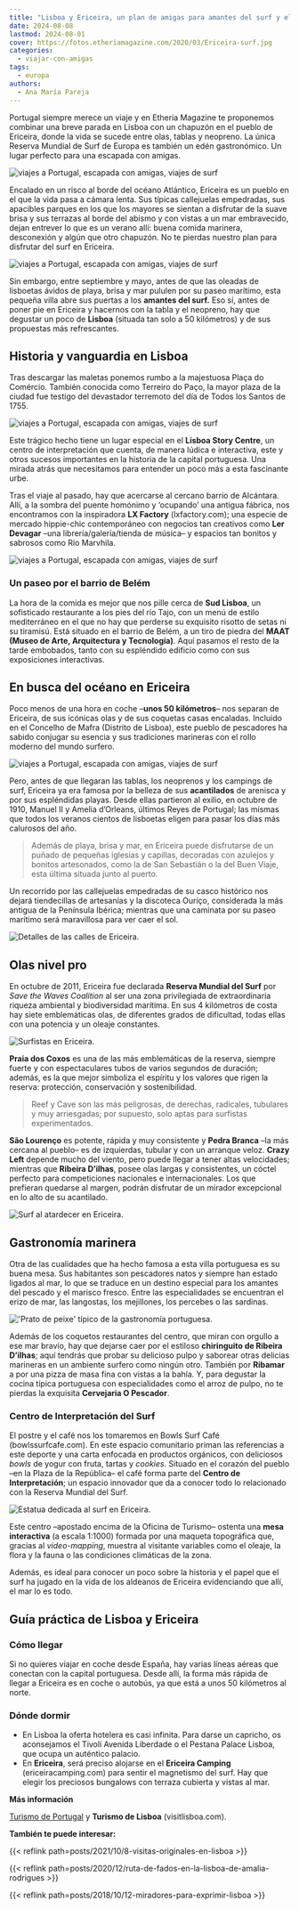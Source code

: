 ```yaml
---
title: "Lisboa y Ericeira, un plan de amigas para amantes del surf y el buen comer"
date: 2024-08-08
lastmod: 2024-08-01
cover: https://fotos.etheriamagazine.com/2020/03/Ericeira-surf.jpg
categories: 
  - viajar-con-amigas
tags: 
  - europa
authors: 
  - Ana María Pareja
---
```


Portugal siempre merece un viaje y en Etheria Magazine te proponemos combinar una breve 
parada en Lisboa con un chapuzón en el pueblo de Ericeira, donde la vida se sucede entre 
olas, tablas y neopreno. La única Reserva Mundial de Surf de Europa es también un edén 
gastronómico. Un lugar perfecto para una escapada con amigas. 

![viajes a Portugal, escapada con amigas, viajes de surf](https://fotos.etheriamagazine.com/2020/03/Ericeira-surf.jpg "Surf en Ericeira. © Turismo de Lisboa")

<!-- LEGACY_UPDATED: (Actualizado 8/2024) -->

Encalado en un risco al borde del océano Atlántico, Ericeira es un pueblo en el que la 
vida pasa a cámara lenta. Sus típicas callejuelas empedradas, sus apacibles parques en 
los que los mayores se sientan a disfrutar de la suave brisa y sus terrazas al borde del 
abismo y con vistas a un mar embravecido, dejan entrever lo que es un verano allí: buena 
comida marinera, desconexión y algún que otro chapuzón. No te pierdas nuestro plan para 
disfrutar del surf en Ericeira. 

![viajes a Portugal, escapada con amigas, viajes de surf](https://fotos.etheriamagazine.com/2020/03/Ericeira-calle.jpg "Plaza en Ericeira.")

Sin embargo, entre septiembre y mayo, antes de que las oleadas de lisboetas ávidos de 
playa, brisa y mar pululen por su paseo marítimo, esta pequeña villa abre sus puertas a 
los **amantes del surf.** Eso sí, antes de poner pie en Ericeira y hacernos con la tabla 
y el neopreno, hay que degustar un poco de **Lisboa** (situada tan solo a 50 kilómetros) 
y de sus propuestas más refrescantes. 

## Historia y vanguardia en Lisboa

Tras descargar las maletas ponemos rumbo a la majestuosa Plaça do Comércio. También 
conocida como Terreiro do Paço, la mayor plaza de la ciudad fue testigo del devastador 
terremoto del día de Todos los Santos de 1755. 

![viajes a Portugal, escapada con amigas, viajes de surf](https://fotos.etheriamagazine.com/2020/03/Lisboa-Praca-Comercio.jpg "Plaça do Comercio. © Turismo Lisboa")

Este trágico hecho tiene un lugar especial en el **Lisboa Story Centre**, un centro de 
interpretación que cuenta, de manera lúdica e interactiva, este y otros sucesos 
importantes en la historia de la capital portuguesa. Una mirada atrás que necesitamos 
para entender un poco más a esta fascinante urbe. 

Tras el viaje al pasado, hay que acercarse al cercano barrio de Alcántara. Allí, a la 
sombra del puente homónimo y ‘ocupando’ una antigua fábrica, nos encontramos con la 
inspiradora **LX Factory** (lxfactory.com); una especie de mercado hippie-chic 
contemporáneo con negocios tan creativos como **Ler Devagar** –una 
librería/galería/tienda de música– y espacios tan bonitos y sabrosos como Río Marvhila. 

![viajes a Portugal, escapada con amigas, viajes de surf](https://fotos.etheriamagazine.com/2020/03/Lisboa-LX-Factory.jpg "Ambiente en LX Factory. © Turismo de Lisboa")

### Un paseo por el barrio de Belém

La hora de la comida es mejor que nos pille cerca de **Sud Lisboa**, un sofisticado 
restaurante a los pies del río Tajo, con un menú de estilo mediterráneo en el que no hay 
que perderse su exquisito risotto de setas ni su tiramisú. Está situado en el barrio de 
Belém, a un tiro de piedra del **MAAT (Museo de Arte, Arquitectura y Tecnología)**. Aquí 
pasamos el resto de la tarde embobados, tanto con su espléndido edificio como con sus 
exposiciones interactivas. 

## En busca del océano en Ericeira

Poco menos de una hora en coche –**unos 50 kilómetros**– nos separan de Ericeira, de sus 
icónicas olas y de sus coquetas casas encaladas. Incluido en el Concelho de Mafra 
(Distrito de Lisboa), este pueblo de pescadores ha sabido conjugar su esencia y sus 
tradiciones marineras con el rollo moderno del mundo surfero. 

![viajes a Portugal, escapada con amigas, viajes de surf](https://fotos.etheriamagazine.com/2020/03/Ericeira-costa.jpg "Acantilados de Ericeira. © Christian Holzinger")

Pero, antes de que llegaran las tablas, los neoprenos y los campings de surf, Ericeira 
ya era famosa por la belleza de sus **acantilados** de arenisca y por sus espléndidas 
playas. Desde ellas partieron al exilio, en octubre de 1910, Manuel II y Amelia 
d’Orleans, últimos Reyes de Portugal; las mismas que todos los veranos cientos de 
lisboetas eligen para pasar los días más calurosos del año. 

> Además de playa, brisa y mar, en Ericeira puede disfrutarse de un puñado de pequeñas 
> iglesias y capillas, decoradas con azulejos y bonitos artesonados, como la de San 
> Sebastián o la del Buen Viaje, esta última situada junto al puerto. 

Un recorrido por las callejuelas empedradas de su casco histórico nos dejará 
tiendecillas de artesanías y la discoteca Ouriço, considerada la más antigua de la 
Península Ibérica; mientras que una caminata por su paseo marítimo será maravillosa para 
ver caer el sol. 

![Detalles de las calles de Ericeira.](https://fotos.etheriamagazine.com/2020/03/Ericeira-calles.jpg "Detalles de las calles de Ericeira. © Joana Pinheiro / Alev Takil")

## Olas nivel pro

En octubre de 2011, Ericeira fue declarada **Reserva Mundial del Surf** por _Save the 
Waves Coalition_ al ser una zona privilegiada de extraordinaria riqueza ambiental y 
biodiversidad marítima. En sus 4 kilómetros de costa hay siete emblemáticas olas, de 
diferentes grados de dificultad, todas ellas con una potencia y un oleaje constantes. 

![Surfistas en Ericeira.](https://fotos.etheriamagazine.com/2020/03/Ericeira-surf-olas.jpg "Surfistas en Ericeira. © Bruna Pinheiro")

**Praia dos Coxos** es una de las más emblemáticas de la reserva, siempre fuerte y con 
espectaculares tubos de varios segundos de duración; además, es la que mejor simboliza 
el espíritu y los valores que rigen la reserva: protección, conservación y 
sostenibilidad. 

> Reef y Cave son las más peligrosas, de derechas, radicales, tubulares y muy arriesgadas; 
> por supuesto, solo aptas para surfistas experimentados. 

**São Lourenço** es potente, rápida y muy consistente y **Pedra Branca** –la más cercana 
al pueblo– es de izquierdas, tubular y con un arranque veloz. **Crazy Left** depende 
mucho del viento, pero puede llegar a tener altas velocidades; mientras que **Ribeira 
D’ilhas**, posee olas largas y consistentes, un cóctel perfecto para competiciones 
nacionales e internacionales. Los que prefieran quedarse al margen, podrán disfrutar de 
un mirador excepcional en lo alto de su acantilado. 

![Surf al atardecer en Ericeira.](https://fotos.etheriamagazine.com/2020/03/Ericeira-surf-atardecer.jpg "Surf al atardecer en Ericeira. © Turismo de Lisboa")

## Gastronomía marinera

Otra de las cualidades que ha hecho famosa a esta villa portuguesa es su buena mesa. Sus 
habitantes son pescadores natos y siempre han estado ligados al mar, lo que se traduce 
en un destino especial para los amantes del pescado y el marisco fresco. Entre las 
especialidades se encuentran el erizo de mar, las langostas, los mejillones, los 
percebes o las sardinas. 

!['Prato de peixe' típico de la gastronomía portuguesa.](https://fotos.etheriamagazine.com/2020/03/Lisboa-Prato-de-peixe.jpg "'Prato de peixe' típico de la gastronomía portuguesa. © Nuno Correia")

Además de los coquetos restaurantes del centro, que miran con orgullo a ese mar bravío, 
hay que dejarse caer por el estiloso **chiringuito de Ribeira D’ilhas**; aquí tendrás 
que probar su delicioso pulpo y saborear otras delicias marineras en un ambiente surfero 
como ningún otro. También por **Ribamar** a por una pizza de masa fina con vistas a la 
bahía. Y, para degustar la cocina típica portuguesa con especialidades como el arroz de 
pulpo, no te pierdas la exquisita **Cervejaria O Pescador**. 

### Centro de Interpretación del Surf

El postre y el café nos los tomaremos en Bowls Surf Café (bowlssurfcafe.com). En este 
espacio comunitario priman las referencias a este deporte y una carta enfocada en 
productos orgánicos, con deliciosos _bowls_ de yogur con fruta, tartas y _cookies_. 
Situado en el corazón del pueblo –en la Plaza de la República– el café forma parte del 
**Centro de Interpretación**; un espacio innovador que da a conocer todo lo relacionado 
con la Reserva Mundial del Surf. 

![Estatua dedicada al surf en Ericeira.](https://fotos.etheriamagazine.com/2020/03/Ericeira-estatua.jpg "Estatua dedicada al surf en Ericeira. © Leonor Oom")

Este centro –apostado encima de la Oficina de Turismo– ostenta una **mesa interactiva** 
(a escala 1:1000) formada por una maqueta topográfica que, gracias al _video-mapping_, 
muestra al visitante variables como el oleaje, la flora y la fauna o las condiciones 
climáticas de la zona. 

Además, es ideal para conocer un poco sobre la historia y el papel que el surf ha jugado 
en la vida de los aldeanos de Ericeira evidenciando que allí, el mar lo es todo. 

## Guía práctica de Lisboa y Ericeira

### Cómo llegar

Si no quieres viajar en coche desde España, hay varias líneas aéreas que conectan con la 
capital portuguesa. Desde allí, la forma más rápida de llegar a Ericeira es en coche o 
autobús, ya que está a unos 50 kilómetros al norte. 

### Dónde dormir

- En Lisboa la oferta hotelera es casi infinita. Para darse un capricho, os aconsejamos 
el Tivoli Avenida Liberdade o el Pestana Palace Lisboa, que ocupa un auténtico palacio. 
- En **Ericeira**, será preciso alojarse en el **Ericeira Camping** 
(ericeiracamping.com) para sentir el magnetismo del surf. Hay que elegir los preciosos 
bungalows con terraza cubierta y vistas al mar. 

**Más información** 

[Turismo de Portugal](http://visitportugal.com) y **Turismo de Lisboa** 
(visitlisboa.com). 

**También te puede interesar:** 

{{< reflink path=posts/2021/10/8-visitas-originales-en-lisboa >}} 

{{< reflink path=posts/2020/12/ruta-de-fados-en-la-lisboa-de-amalia-rodrigues >}} 

{{< reflink path=posts/2018/10/12-miradores-para-exprimir-lisboa >}}
